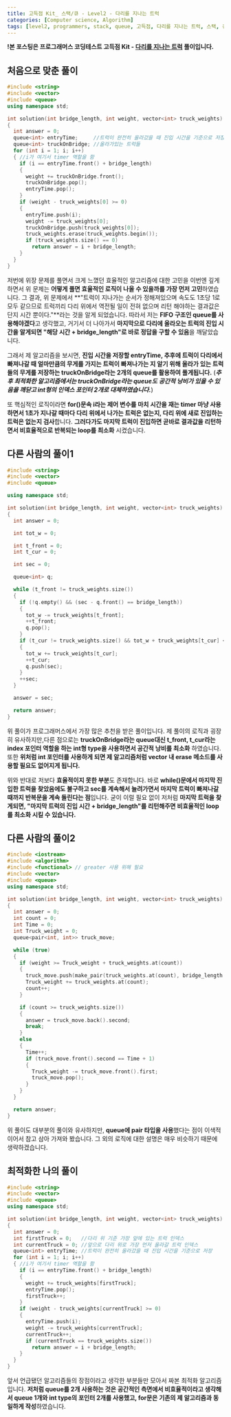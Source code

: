 ```yaml
---
title: 고득점 Kit_ 스택/큐 - Level2 - 다리를 지나는 트럭
categories: [Computer science, Algorithm]
tags: [level2, programmers, stack, queue, 고득점, 다리를 지나는 트럭, 스택, 큐, 알고리즘, 코딩 테스트, 프로그래머스]
---
```


**!본 포스팅은 프로그래머스 코딩테스트 고득점 Kit - [다리를 지나는 트럭](https://programmers.co.kr/learn/courses/30/lessons/42583) 풀이입니다.**

## 처음으로 맞춘 풀이
``` cpp
#include <string>
#include <vector>
#include <queue>
using namespace std;

int solution(int bridge_length, int weight, vector<int> truck_weights)
{
  int answer = 0;
  queue<int> entryTime;     //트럭이 완전히 올라갔을 때 진입 시간을 기준으로 저장
  queue<int> truckOnBridge; //올라가있는 트럭들
  for (int i = 1; i; i++)
  { //i가 여기서 timer 역할을 함
    if (i == entryTime.front() + bridge_length)
    {
      weight += truckOnBridge.front();
      truckOnBridge.pop();
      entryTime.pop();
    }
    if (weight - truck_weights[0] >= 0)
    {
      entryTime.push(i);
      weight -= truck_weights[0];
      truckOnBridge.push(truck_weights[0]);
      truck_weights.erase(truck_weights.begin());
      if (truck_weights.size() == 0)
        return answer = i + bridge_length;
    }
  }
}
```
저번에 위장 문제를 풀면서 크게 느꼈던 효율적인 알고리즘에 대한 고민을 이번엔 깊게 하면서 위 문제는 **어떻게 풀면 효율적인 로직이 나올 수 있을까를 가장 먼저 고민**하였습니다. 그 결과, 위 문제에서 **"트럭이 지나가는 순서가 정해져있으며 속도도 1초당 1로 모두 같으므로 트럭끼리 다리 위에서 역전될 일이 전혀 없으며 리턴 해야하는 결과값은 단지 시간 뿐이다."**라는 것을 알게 되었습니다. 따라서 저는 **FIFO 구조인 queue를 사용해야겠다**고 생각했고, 거기서 더 나아가서 **마지막으로 다리에 올라오는 트럭의 진입 시간을 알게되면 "해당 시간 + bridge_length"로 바로 정답을 구할 수 있음**을 깨달았습니다.

그래서 제 알고리즘을 보시면, **진입 시간을 저장할 entryTime, 추후에 트럭이 다리에서 빠져나갈 때 얼마만큼의 무게를 가지는 트럭이 빠져나가는 지 알기 위해 올라가 있는 트럭들의 무게를 저장하는 truckOnBridge라는 2개의 queue를 활용하여 풀게됩니다.**
(**_추후 최적화한 알고리즘에서는 truckOnBridge라는 queue도 공간적 낭비가 있을 수 있음을 깨닫고 int형의 인덱스 포인터 2개로 대체하였습니다._**)

또 핵심적인 로직이라면 **for()문속 i라는 제어 변수를 마치 시간을 재는 timer 마냥 사용하면서 1초가 지나갈 때마다 다리 위에서 나가는 트럭은 없는지, 다리 위에 새로 진입하는 트럭은 없는지 검사**합니다. **그러다가도 마지막 트럭이 진입하면 곧바로 결과값을 리턴하면서 비효율적으로 반복되는 loop를 최소화** 시켰습니다.

## 다른 사람의 풀이1
``` cpp
#include <string>
#include <vector>
#include <queue>

using namespace std;

int solution(int bridge_length, int weight, vector<int> truck_weights)
{
  int answer = 0;

  int tot_w = 0;

  int t_front = 0;
  int t_cur = 0;

  int sec = 0;

  queue<int> q;

  while (t_front != truck_weights.size())
  {
    if (!q.empty() && (sec - q.front() == bridge_length))
    {
      tot_w -= truck_weights[t_front];
      ++t_front;
      q.pop();
    }
    if (t_cur != truck_weights.size() && tot_w + truck_weights[t_cur] <= weight)
    {
      tot_w += truck_weights[t_cur];
      ++t_cur;
      q.push(sec);
    }
    ++sec;
  }

  answer = sec;

  return answer;
}
```

위 풀이가 프로그래머스에서 가장 많은 추천을 받은 풀이입니다. 제 풀이의 로직과 굉장히 유사하지만,다른 점으로는 **truckOnBridge라는 queue대신 t_front, t_cur라는 index 포인터 역할을 하는 int형 type을 사용하면서 공간적 낭비를 최소화** 하였습니다. 또한 **위처럼 int 포인터를 사용하게 되면 제 알고리즘처럼 vector 내 erase 메소드를 사용할 필요도 없어지게 됩니다.** 

위와 반대로 저보다 **효율적이지 못한 부분**도 존재합니다. 바로 **while()문에서 마지막 진입한 트럭을 찾았음에도 불구하고 sec를 계속해서 늘려가면서 마지막 트럭이 빠져나갈 때까지 반복문을 계속 돌린다는 점**입니다. 굳이 이럴 필요 없이 저처럼 **마지막 트럭을 찾게되면, "마지막 트럭의 진입 시간 + bridge_length"를 리턴해주면 비효율적인 loop를 최소화 시킬 수 있습니다.** 

## 다른 사람의 풀이2
``` cpp
#include <iostream>
#include <algorithm>
#include <functional> // greater 사용 위해 필요
#include <vector>
#include <queue>
using namespace std;

int solution(int bridge_length, int weight, vector<int> truck_weights)
{
  int answer = 0;
  int count = 0;
  int Time = 0;
  int Truck_weight = 0;
  queue<pair<int, int>> truck_move;

  while (true)
  {
    if (weight >= Truck_weight + truck_weights.at(count))
    {
      truck_move.push(make_pair(truck_weights.at(count), bridge_length + 1 + Time));
      Truck_weight += truck_weights.at(count);
      count++;
    }

    if (count >= truck_weights.size())
    {
      answer = truck_move.back().second;
      break;
    }
    else
    {
      Time++;
      if (truck_move.front().second == Time + 1)
      {
        Truck_weight -= truck_move.front().first;
        truck_move.pop();
      }
    }
  }

  return answer;
}
```

위 풀이도 대부분의 풀이와 유사하지만, **queue에 pair 타입을 사용**했다는 점이 이색적이어서 참고 삼아 가져와 봤습니다. 그 외의 로직에 대한 설명은 매우 비슷하기 때문에 생략하겠습니다.


## 최적화한 나의 풀이
``` cpp
#include <string>
#include <vector>
#include <queue>
using namespace std;

int solution(int bridge_length, int weight, vector<int> truck_weights)
{
  int answer = 0;
  int firstTruck = 0;   //다리 위 기준 가장 앞에 있는 트럭 인덱스
  int currentTruck = 0; //앞으로 다리 위로 가장 먼저 올라갈 트럭 인덱스
  queue<int> entryTime; //트럭이 완전히 올라갔을 때 진입 시간을 기준으로 저장
  for (int i = 1; i; i++)
  { //i가 여기서 timer 역할을 함
    if (i == entryTime.front() + bridge_length)
    {
      weight += truck_weights[firstTruck];
      entryTime.pop();
      firstTruck++;
    }
    if (weight - truck_weights[currentTruck] >= 0)
    {
      entryTime.push(i);
      weight -= truck_weights[currentTruck];
      currentTruck++;
      if (currentTruck == truck_weights.size())
        return answer = i + bridge_length;
    }
  }
}
```
앞서 언급됐던 알고리즘들의 장점이라고 생각한 부분들만 모아서 짜본 최적화 알고리즘입니다. **저처럼 queue를 2개 사용하는 것은 공간적인 측면에서 비효율적이라고 생각해서 queue 1개와 int type의 포인터 2개를 사용했고, for문은 기존의 제 알고리즘과 동일하게 작성**하였습니다.
